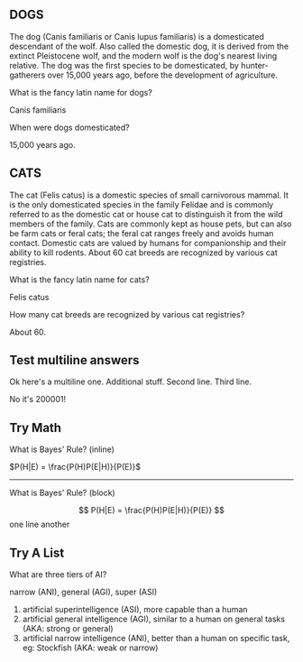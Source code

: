 ## DOGS

The dog (Canis familiaris or Canis lupus familiaris) is a domesticated descendant of the wolf. Also called the domestic dog, it is derived from the extinct Pleistocene wolf, and the modern wolf is the dog's nearest living relative. The dog was the first species to be domesticated, by hunter-gatherers over 15,000 years ago, before the development of agriculture.

<!-- ANKI0 NID:1675178455603 -->
What is the fancy latin name for dogs?
<!-- ANKI1 -->
Canis familiaris
<!-- ANKI2 -->

<!-- ANKI0 NID:1675178455621 -->
When were dogs domesticated?
<!-- ANKI1 -->
15,000 years ago.
<!-- ANKI2 -->

## CATS

The cat (Felis catus) is a domestic species of small carnivorous mammal. It is the only domesticated species in the family Felidae and is commonly referred to as the domestic cat or house cat to distinguish it from the wild members of the family. Cats are commonly kept as house pets, but can also be farm cats or feral cats; the feral cat ranges freely and avoids human contact. Domestic cats are valued by humans for companionship and their ability to kill rodents. About 60 cat breeds are recognized by various cat registries.

<!-- ANKI0 NID:1675178455647 -->
What is the fancy latin name for cats?
<!-- ANKI1 -->
Felis catus
<!-- ANKI2 -->

<!-- ANKI0 NID:1675178455672 -->
How many cat breeds are recognized by various cat registries?
<!-- ANKI1 -->
About 60.
<!-- ANKI2 -->

## Test multiline answers

<!-- ANKI0 NID:1675178455697 -->
Ok here's a multiline one. Additional stuff.
Second line.
Third line.
<!-- ANKI1 -->
No it's 200001!
<!-- ANKI2 -->

## Try Math

<!-- ANKI0 NID:1675178455722 -->
What is Bayes' Rule? (inline)
<!-- ANKI1 -->
$P(H|E) = \frac{P(H)P(E|H)}{P(E)}$
<!-- ANKI2 -->

---

<!-- ANKI0 NID:1675178455747 -->
What is Bayes' Rule? (block)
<!-- ANKI1 -->
$$
P(H|E) = \frac{P(H)P(E|H)}{P(E)}
$$
one
line
another
<!-- ANKI2 -->

## Try A List

<!-- ANKI0 NID:1675178455771 -->
What are three tiers of AI?
<!-- ANKI1 -->
narrow (ANI), general (AGI), super (ASI)
1. artificial superintelligence (ASI), more capable than a human
2. artificial general intelligence (AGI), similar to a human on general tasks (AKA: strong or general)
3. artificial narrow intelligence (ANI), better than a human on specific task, eg: Stockfish (AKA: weak or narrow)
<!-- ANKI2 -->